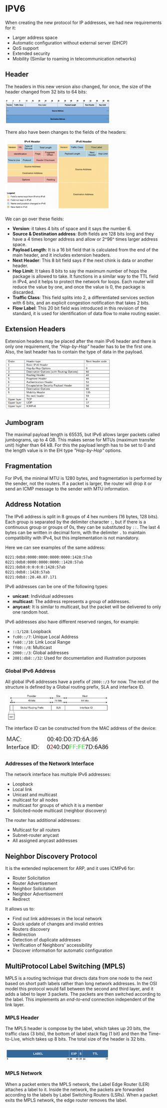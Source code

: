 # IPV6

When creating the new protocol for IP addresses, we had new requirements for it:

- Larger address space
- Automatic configuration without external server (DHCP)
- QoS support
- Extended security
- Mobility (Similar to roaming in telecommunication networks)

## Header

The headers in this new version also changed, for once, the size of the header changed from 32 bits to 64 bits:

<img src="Resources/04 - IPV6/image-20210505163102627.png" alt="image-20210505163102627" style="zoom:33%;" />

There also have been changes to the fields of the headers:

<img src="Resources/04 - IPV6/image-20210505164737654.png" alt="image-20210505164737654" style="zoom:33%;" />

We can go over these fields:

- **Version**: it takes 4 bits of space and it says the number 6.
- **Source & Destination address**: Both fields are 128 bits long and they have a 4 times longer address and allow or 2^96^ times larger address space.
- **Payload Length**: It is a 16 bit field that is calculated from the end of the main header, and it includes extension headers.
- **Next Header**: This 8 bit field says if the next chink is data or another header.
- **Hop Limit**: It takes 8 bits to say the maximum number of hops the package is allowed to take. It functions in a similar way to the TTL field in IPv4, and it helps to protect the network for loops. Each router will reduce the value by one, and once the value is 0, the package is discarded.
- **Traffic Class**: This field splits into 2, a differentiated services section with 6 bits, and an explicit congestion notification that takes 2 bits. 
- **Flow Label**: This 20 bit field was introduced in this revision of the standard, it is used for identification of data flow to make routing easier.

## Extension Headers

Extension headers may be placed after the main IPv6 header and there is only one requirement, the *"Hop-by-Hop"* header has to be the first one. Also, the last header has to contain the type of data in the payload.

<img src="Resources/04 - IPV6/image-20210505165808293.png" alt="image-20210505165808293" style="zoom:33%;" />

## Jumbogram

The maximal payload length is 65535, but IPv6 allows larger packets called jumbograms, up to 4 GB. This makes sense for MTUs (maximum transfer unit) higher than 64 kB. For this the payload length has to be set to 0 and the length value is in the EH type *"Hop-by-Hop"* options.

## Fragmentation

For IPv6, the minimal MTU is 1280 bytes, and fragmentation is performed by the sender, not the routers. If a packet is larger, the router will drop it or send an ICMP message to the sender with MTU information.

## Address Notation

The IPv6 address is split in 8 groups of 4 hex numbers (16 bytes, 128 bits). Each group is separated by the delimiter character `:`, but if there is a continuous group or groups of 0s, they can be substituted by `::`. The last 4 bytes can be written in decimal form, with the delimiter `.` to maintain compatibility with IPv4, but this implementation is not mandatory.

Here we can see examples of the same address:

```
0221:0db8:0000:0000:0000:0000:1428:57ab
0221:0db8:0000:0000:0000::1428:57ab
0221:0db8:0:0:0:0:1428:57ab
0221:0db8::1428:57ab
0221:0db8::20.40.87.171
```

IPv6 addresses can be one of the following types:

- **unicast**: Individual addresses
- **multicast**: The address represents a group of addresses. 
- **anycast**: It is similar to multicast, but the packet will be delivered to only one random host.

IPv6 addresses also have different reserved ranges, for example:

- `::1/128`: Loopback
- `fc00::/7`: Unique Local Address
- `fe80::/10`: Link Local Range
- `ff00::/8`: Multicast
- `2000::/3`: Global addresses
- `2001:db8::/32`: Used for documentation and illustration purposes

### Global IPv6 Address

All global IPv6 addresses have a prefix of `2000::/3` for now. The rest of the structure is defined by a Global routing prefix, SLA and interface ID. 

<img src="Resources/04 - IPV6/image-20210506122749221.png" alt="image-20210506122749221" style="zoom:33%;" />

The interface ID can be constructed from the MAC address of the device:

<img src="Resources/04 - IPV6/image-20210506122822625.png" alt="image-20210506122822625" style="zoom:33%;" />

### Addresses of the Network Interface

The network interface has multiple IPv6 addresses:

- Loopback
- Local link
- Unicast and multicast
- multicast for all nodes
- multicast for groups of which it is a member
- Solicited-node multicast (neighbor discovery)

The router has additional addresses:

- Multicast for all routers
- Subnet-router anycast
- All assigned anycast addresses

## Neighbor Discovery Protocol

It is the extended replacement for ARP, and it uses ICMPv6 for:

- Router Solicitation
- Router Advertisement
- Neighbor Solicitation
- Neighbor Advertisement
- Redirect

It allows us to:

- Find out link addresses in the local network
- Quick update of changes and invalid entries
- Routers discovery
- Redirection
- Detection of duplicate addresses
- Verification of Neighbors' accessibility
- Discover information for automatic configuration

## MultiProtocol Label Switching (MPLS)

MPLS is a routing technique that directs data from one node to the next based on short path labels rather than long network addresses. In the OSI model this protocol would fall between the second and third layer, and it adds a label to layer 3 packets. The packets are then switched according to the label. This implements an *end-to-end* connection independent of the link layer.

### MPLS Header

The MPLS header is compose by the label, which takes up 20 bits, the traffic class (3 bits), the bottom of label stack flag (1 bit) and then the Time-to-Live, which takes up 8 bits. The total size of the header is 32 bits.

<img src="Resources/04 - IPV6/image-20210506124653312.png" alt="image-20210506124653312" style="zoom:33%;" />

### MPLS Network

When a packet enters the MPLS network, the Label Edge Router (LER) attaches a label to it. Inside the network, the  packets are forwarded according to the labels by Label Switching Routers (LSRs). When a packet exits the MPLS network, the edge router removes the label. 